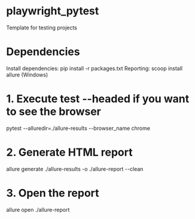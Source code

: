# playwright_pytest
Template for testing projects

# Dependencies
Install dependencies:
pip install -r packages.txt
Reporting:
scoop install allure (Windows)

# 1. Execute test --headed if you want to see the browser
pytest --alluredir=./allure-results --browser_name chrome
# 2. Generate HTML report
allure generate ./allure-results -o ./allure-report --clean
# 3. Open the report
allure open ./allure-report